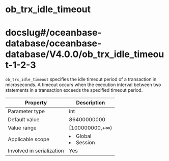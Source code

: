ob_trx_idle_timeout
========================================
# docslug#/oceanbase-database/oceanbase-database/V4.0.0/ob_trx_idle_timeout-1-2-3
`ob_trx_idle_timeout` specifies the idle timeout period of a transaction in microseconds. A timeout occurs when the execution interval between two statements in a transaction exceeds the specified timeout period.


| **Property** | **Description** |
|---------|------------------------------------------------------------------------------------------------------------|
| Parameter type | int |
| Default value | 86400000000 |
| Value range | [100000000,+∞) |
| Applicable scope | <li> Global   <li> Session |
| Involved in serialization | Yes |



